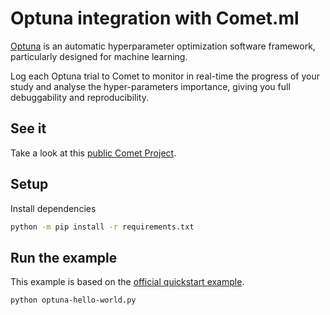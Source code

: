 # Optuna integration with Comet.ml

[Optuna](https://optuna.org/) is an automatic hyperparameter optimization software framework, particularly designed for machine learning.

Log each Optuna trial to Comet to monitor in real-time the progress of your study and analyse the hyper-parameters importance, giving you full debuggability and reproducibility.


## See it

Take a look at this [public Comet Project](https://www.comet.com/examples/comet-example-optuna-hello-world/view/45MrjyCtPcJPpKG2gGbkbAHZo/panels).

## Setup

Install dependencies

```bash
python -m pip install -r requirements.txt
```

## Run the example

This example is based on the [official quickstart example](https://colab.research.google.com/github/optuna/optuna-examples/blob/main/quickstart.ipynb).


```bash
python optuna-hello-world.py
```
